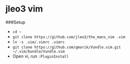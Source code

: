 jleo3 vim
============

###Setup

- `cd ~`
- `git clone https://github.com/jleo3/the_mans_vim .vim`
- `ln -s .vim/.vimrc .vimrc`
- `git clone https://github.com/gmarik/Vundle.vim.git ~/.vim/bundle/Vundle.vim`
- Open vi, run `:PluginInstall`
